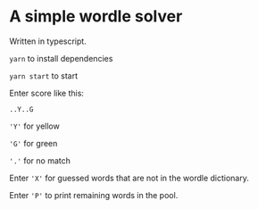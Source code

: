 # A simple wordle solver

Written in typescript.

`yarn` to install dependencies

`yarn start` to start

Enter score like this:

`..Y..G`

`'Y'` for yellow

`'G'` for green

`'.'` for no match

Enter `'X'` for guessed words that are not in the wordle dictionary.

Enter `'P'` to print remaining words in the pool.

